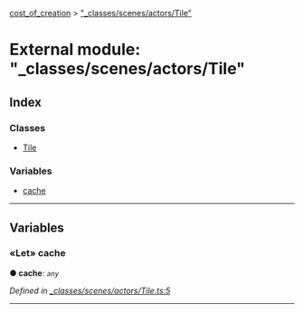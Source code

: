 [cost_of_creation](../README.md) > ["_classes/scenes/actors/Tile"](../modules/__classes_scenes_actors_tile_.md)



# External module: "_classes/scenes/actors/Tile"

## Index

### Classes

* [Tile](../classes/__classes_scenes_actors_tile_.tile.md)


### Variables

* [cache](__classes_scenes_actors_tile_.md#cache)



---
## Variables
<a id="cache"></a>

### «Let» cache

**●  cache**:  *`any`* 

*Defined in [_classes/scenes/actors/Tile.ts:5](https://github.com/codeartisticninja/cost_of_creation/blob/73a0be6/src/script/_classes/scenes/actors/Tile.ts#L5)*





___


